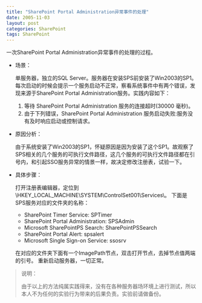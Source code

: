 ```yaml
---
title: "SharePoint Portal Administration异常事件的处理"
date: 2005-11-03
layout: post
categories: SharePoint
tags: SharePoint
---
```


一次SharePoint Portal Administration异常事件的处理的过程。

* 场景：

  单服务器，独立的SQL Server。服务器在安装SPS前安装了Win2003的SP1。每次启动的时候会提示一个服务启动不正常，察看系统事件中有两个错误，发现来源于SharePoint Portal Administration服务。实践内容如下：

  1. 等待 SharePoint Portal Administration 服务的连接超时(30000 毫秒)。
  2. 由于下列错误，SharePoint Portal Administration 服务启动失败:服务没有及时响应启动或控制请求。

* 原因分析：

  由于系统安装了Win2003的SP1，怀疑原因是因为安装了这个SP1。故观察了SPS相关的几个服务的可执行文件路径，这几个服务的可执行文件路径都在引号内，和引起SSO服务异常的情景一样，故决定修改注册表，试验一下。

* 具体步骤：

  打开注册表编辑器，定位到\HKEY_LOCAL_MACHINE\SYSTEM\ControlSet001\Services\。
  下面是SPS服务对应的文件夹的名称：
  * SharePoint Timer Service: SPTimer
  * SharePoint Portal Administration: SPSAdmin
  * Microsoft SharePointPS Search: SharePointPSSearch
  * SharePoint Portal Alert: spsalert
  * Microsoft Single Sign-on Service: ssosrv

  在对应的文件夹下面有一个ImagePath节点，双击打开节点，去掉节点值两端的引号。
重新启动服务器，一切正常。

> 说明：
>
> 由于以上的方法纯属实践得来，没有在各种服务器场环境上进行测试，所以本人不为任何的实验行为带来的后果负责。实验前请做备份。
